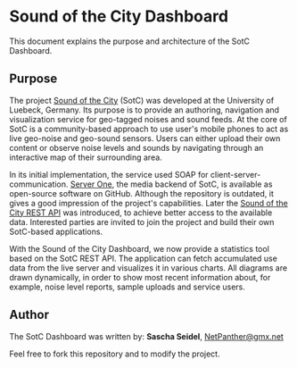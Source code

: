 # Sound of the City Dashboard

This document explains the purpose and architecture of the SotC Dashboard.

## Purpose

The project [Sound of the City](http://citysound.itm.uni-luebeck.de) (SotC) was developed at the University of Luebeck, Germany. Its purpose is to provide an authoring, navigation and visualization service for geo-tagged noises and sound feeds. At the core of SotC is a community-based approach to use user's mobile phones to act as live geo-noise and geo-sound sensors. Users can either upload their own content or observe noise levels and sounds by navigating through an interactive map of their surrounding area.

In its initial implementation, the service used SOAP for client-server-communication. [Server One](https://github.com/nepa/Server-One), the media backend of SotC, is available as open-source software on GitHub. Although the repository is outdated, it gives a good impression of the project's capabilities. Later the [Sound of the City REST API](https://github.com/nepa/sotc-rest-api) was introduced, to achieve better access to the available data. Interested parties are invited to join the project and build their own SotC-based applications.

With the Sound of the City Dashboard, we now provide a statistics tool based on the SotC REST API. The application can fetch accumulated use data from the live server and visualizes it in various charts. All diagrams are drawn dynamically, in order to show most recent information about, for example, noise level reports, sample uploads and service users.

## Author

The SotC Dashboard was written by: **Sascha Seidel**, NetPanther@gmx.net

Feel free to fork this repository and to modify the project.
